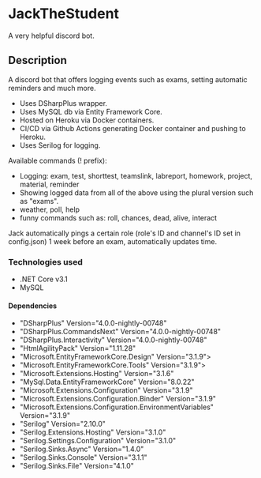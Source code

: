 # JackTheStudent

A very helpful discord bot.

## Description

A discord bot that offers logging events such as exams, setting automatic reminders and much more.
- Uses DSharpPlus wrapper.
- Uses MySQL db via Entity Framework Core.
- Hosted on Heroku via Docker containers.
- CI/CD via Github Actions generating Docker container and pushing to Heroku.
- Uses Serilog for logging.

Available commands (! prefix):
- Logging: exam, test, shorttest, teamslink, labreport, homework, project, material, reminder
- Showing logged data from all of the above using the plural version such as "exams".
- weather, poll, help
- funny commands such as: roll, chances, dead, alive, interact

Jack automatically pings a certain role (role's ID and channel's ID set in config.json) 1 week before an exam, automatically updates time.

### Technologies used

- .NET Core v3.1
- MySQL

#### Dependencies

- "DSharpPlus" Version="4.0.0-nightly-00748"
- "DSharpPlus.CommandsNext" Version="4.0.0-nightly-00748" 
- "DSharpPlus.Interactivity" Version="4.0.0-nightly-00748" 
- "HtmlAgilityPack" Version="1.11.28" 
- "Microsoft.EntityFrameworkCore.Design" Version="3.1.9">
- "Microsoft.EntityFrameworkCore.Tools" Version="3.1.9">
- "Microsoft.Extensions.Hosting" Version="3.1.6" 
- "MySql.Data.EntityFrameworkCore" Version="8.0.22" 
- "Microsoft.Extensions.Configuration" Version="3.1.9" 
- "Microsoft.Extensions.Configuration.Binder" Version="3.1.9" 
- "Microsoft.Extensions.Configuration.EnvironmentVariables" Version="3.1.9" 
- "Serilog" Version="2.10.0" 
- "Serilog.Extensions.Hosting" Version="3.1.0" 
- "Serilog.Settings.Configuration" Version="3.1.0" 
- "Serilog.Sinks.Async" Version="1.4.0" 
- "Serilog.Sinks.Console" Version="3.1.1" 
- "Serilog.Sinks.File" Version="4.1.0" 
